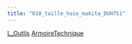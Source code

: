 ```yaml
---
title: "O10_taille_haie_makita_DUH751"
---
```


[L_Outils](notes/equipements/outils/L_Outils.md) [ArmoireTechnique](notes/zones/ArmoireTechnique.md)